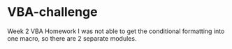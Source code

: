 # VBA-challenge
Week 2 VBA Homework
I was not able to get the conditional formatting into one macro, so there are 2 separate modules.
